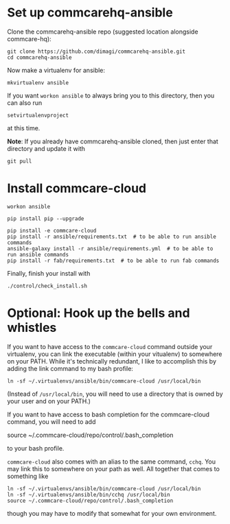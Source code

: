# Set up commcarehq-ansible

Clone the commcarehq-ansible repo (suggested location alongside commcare-hq):

```
git clone https://github.com/dimagi/commcarehq-ansible.git
cd commcarehq-ansible
```

Now make a virtualenv for ansible:

```
mkvirtualenv ansible
```

If you want `workon ansible` to always bring you to this directory, then you can also run

```
setvirtualenvproject
```

at this time.

**Note**: If you already have commcarehq-ansible cloned, then just enter that directory
and update it with

```
git pull
```

# Install commcare-cloud

```
workon ansible
```

```
pip install pip --upgrade
```

```
pip install -e commcare-cloud
pip install -r ansible/requirements.txt  # to be able to run ansible commands
ansible-galaxy install -r ansible/requirements.yml  # to be able to run ansible commands
pip install -r fab/requirements.txt  # to be able to run fab commands
```

Finally, finish your install with

```
./control/check_install.sh
```

# Optional: Hook up the bells and whistles

If you want to have access to the `commcare-cloud` command outside your virtualenv,
you can link the executable (within your vitualenv) to somewhere on your PATH.
While it's technically redundant, I like to accomplish this by adding the link command
to my bash profile:

```
ln -sf ~/.virtualenvs/ansible/bin/commcare-cloud /usr/local/bin
```

(Instead of `/usr/local/bin`, you will need to use a directory that is owned by your user
and on your PATH.)

If you want to have access to bash completion for the commcare-cloud command, you will
need to add

source ~/.commcare-cloud/repo/control/.bash_completion

to your bash profile.

`commcare-cloud` also comes with an alias to the same command, `cchq`. You may link this
to somewhere on your path as well. All together that comes to something like

```
ln -sf ~/.virtualenvs/ansible/bin/commcare-cloud /usr/local/bin
ln -sf ~/.virtualenvs/ansible/bin/cchq /usr/local/bin
source ~/.commcare-cloud/repo/control/.bash_completion
```

though you may have to modify that somewhat for your own environment.

